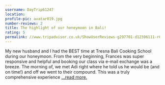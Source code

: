```yaml
---
username: DayTrip61247
location:
profile-pic: avatar019.jpg
number-reviews: 2
title: The highlight of our honeymoon in Bali!
rating: 5
permalink: //www.tripadvisor.co.uk/ShowUserReviews-g297701-d12396111-r616297858-Tresna_Bali_Cooking_School-Ubud_Bali.html
---
```

My new husband and I had the BEST time at Tresna Bali Cooking School during our honeymoon. From the very beginning, Frances was super responsive and helpful and booking our class via e-mail exchange was a breeze. The morning of, we met Adi right where he told us he would be (and on time!) and off we went to their compound. This was a truly comprehensive experience <a href="//www.tripadvisor.co.uk/ShowUserReviews-g297701-d12396111-r616061054-Tresna_Bali_Cooking_School-Ubud_Bali.html" target="_blank">...read more.</a>
